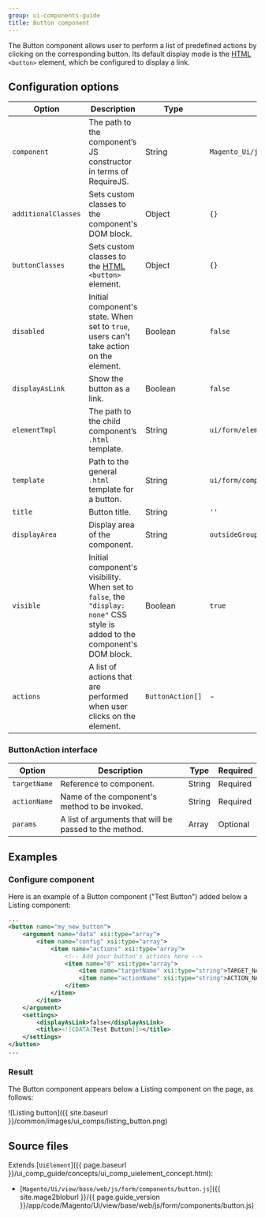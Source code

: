 ```yaml
---
group: ui-components-guide
title: Button component
---
```


The Button component allows user to perform a list of predefined actions by clicking on the corresponding button. Its default display mode is the [HTML](https://glossary.magento.com/html) `<button>` element, which be configured to display a link.

## Configuration options

| Option | Description | Type | Default |
| --- | --- | --- | --- |
| `component` | The path to the component’s JS constructor in terms of RequireJS. | String | `Magento_Ui/js/form/components/button` |
| `additionalClasses` | Sets custom classes to the component's DOM block. | Object | `{}` |
| `buttonClasses` | Sets custom classes to the [HTML](https://glossary.magento.com/html) `<button>` element. | Object | `{}` |
| `disabled` | Initial component's state. When set to `true`, users can't take action on the element. | Boolean | `false` |
| `displayAsLink` | Show the button as a link. | Boolean | `false` |
| `elementTmpl` | The path to the child component’s `.html` template. | String | `ui/form/element/button` |
| `template` | Path to the general `.html` template for a button. | String | `ui/form/components/button/simple` |
| `title` | Button title. | String | `''` |
| `displayArea` | Display area of the component. | String | `outsideGroup` |
| `visible` | Initial component's visibility. When set to `false`, the `"display: none"` CSS style is added to the component's DOM block. | Boolean | `true` |
| `actions` | A list of actions that are performed when user clicks on the element. | `ButtonAction[]` | - |

### ButtonAction interface

Option | Description | Type | Required |
--- | --- | --- | --- |
`targetName` | Reference to component. | String | Required |
`actionName` | Name of the component's method to be invoked. | String | Required |
`params` | A list of arguments that will be passed to the method. | Array | Optional |

## Examples

### Configure component

Here is an example of a Button component ("Test Button") added below a Listing component:

```xml
...
<button name="my_new_button">
    <argument name="data" xsi:type="array">
        <item name="config" xsi:type="array">
            <item name="actions" xsi:type="array">
                <!-- Add your button's actions here -->
                <item name="0" xsi:type="array">
                    <item name="targetName" xsi:type="string">TARGET_NAME</item>
                    <item name="actionName" xsi:type="string">ACTION_NAME</item>
                </item>
            </item>
        </item>
    </argument>
    <settings>
        <displayAsLink>false</displayAsLink>
        <title><![CDATA[Test Button]]></title>
    </settings>
</button>
...
```

### Result

The Button component appears below a Listing component on the page, as follows:

![Listing button]({{ site.baseurl }}/common/images/ui_comps/listing_button.png)

## Source files

Extends [`UiElement`]({{ page.baseurl }}/ui_comp_guide/concepts/ui_comp_uielement_concept.html):

- [`Magento/Ui/view/base/web/js/form/components/button.js`]({{ site.mage2bloburl }}/{{ page.guide_version }}/app/code/Magento/Ui/view/base/web/js/form/components/button.js)
